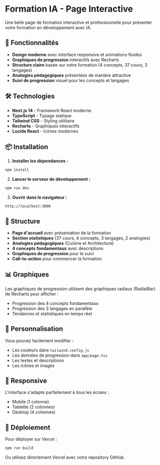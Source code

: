 # Formation IA - Page Interactive

Une belle page de formation interactive et professionnelle pour présenter votre formation en développement avec IA.

## 🚀 Fonctionnalités

- **Design moderne** avec interface responsive et animations fluides
- **Graphiques de progression** interactifs avec Recharts
- **Structure claire** basée sur votre formation (4 concepts, 37 cours, 3 langages)
- **Analogies pédagogiques** présentées de manière attractive
- **Suivi de progression** visuel pour les concepts et langages

## 🛠️ Technologies

- **Next.js 14** - Framework React moderne
- **TypeScript** - Typage statique
- **Tailwind CSS** - Styling utilitaire
- **Recharts** - Graphiques interactifs
- **Lucide React** - Icônes modernes

## 📦 Installation

1. **Installer les dépendances :**
```bash
npm install
```

2. **Lancer le serveur de développement :**
```bash
npm run dev
```

3. **Ouvrir dans le navigateur :**
```
http://localhost:3000
```

## 🎨 Structure

- **Page d'accueil** avec présentation de la formation
- **Section statistiques** (37 cours, 4 concepts, 3 langages, 2 analogies)
- **Analogies pédagogiques** (Cuisine et Architecture)
- **4 concepts fondamentaux** avec descriptions
- **Graphiques de progression** pour le suivi
- **Call-to-action** pour commencer la formation

## 📊 Graphiques

Les graphiques de progression utilisent des graphiques radiaux (RadialBar) de Recharts pour afficher :
- Progression des 4 concepts fondamentaux
- Progression des 3 langages en parallèle
- Tendances et statistiques en temps réel

## 🎯 Personnalisation

Vous pouvez facilement modifier :
- Les couleurs dans `tailwind.config.js`
- Les données de progression dans `app/page.tsx`
- Les textes et descriptions
- Les icônes et images

## 📱 Responsive

L'interface s'adapte parfaitement à tous les écrans :
- Mobile (1 colonne)
- Tablette (2 colonnes)
- Desktop (4 colonnes)

## 🚀 Déploiement

Pour déployer sur Vercel :
```bash
npm run build
```

Ou utilisez directement Vercel avec votre repository GitHub. 